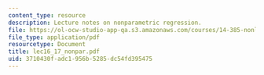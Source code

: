 ```yaml
---
content_type: resource
description: Lecture notes on nonparametric regression.
file: https://ol-ocw-studio-app-qa.s3.amazonaws.com/courses/14-385-nonlinear-econometric-analysis-fall-2007/3710430fadc1956b5285dc54fd395475_lec16_17_nonpar.pdf
file_type: application/pdf
resourcetype: Document
title: lec16_17_nonpar.pdf
uid: 3710430f-adc1-956b-5285-dc54fd395475
---
```

